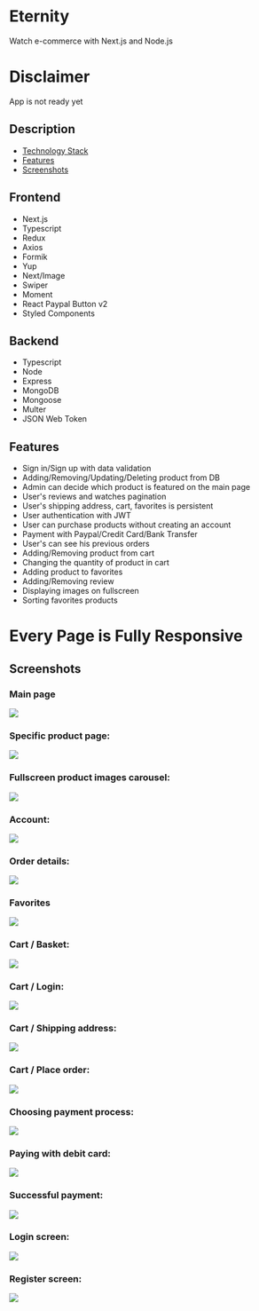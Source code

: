 # Eternity

Watch e-commerce with Next.js and Node.js

# Disclaimer

App is not ready yet

## Description

- [Technology Stack](#Frontend)
- [Features](#Features)
- [Screenshots](#Screenshots)

## Frontend

- Next.js
- Typescript
- Redux
- Axios
- Formik
- Yup
- Next/Image
- Swiper
- Moment
- React Paypal Button v2
- Styled Components

## Backend

- Typescript
- Node
- Express
- MongoDB
- Mongoose
- Multer
- JSON Web Token

## Features

- Sign in/Sign up with data validation
- Adding/Removing/Updating/Deleting product from DB
- Admin can decide which product is featured on the main page
- User's reviews and watches pagination
- User's shipping address, cart, favorites is persistent
- User authentication with JWT
- User can purchase products without creating an account
- Payment with Paypal/Credit Card/Bank Transfer
- User's can see his previous orders
- Adding/Removing product from cart
- Changing the quantity of product in cart
- Adding product to favorites
- Adding/Removing review
- Displaying images on fullscreen
- Sorting favorites products

# Every Page is Fully Responsive

## Screenshots

### Main page

<img src="media/s1.png"/>

### Specific product page:

<img src="media/s2.png"/>

### Fullscreen product images carousel:

<img src="media/s12.png"/>

### Account:

<img src="media/s15.png"/>

### Order details:

<img src="media/s14.png"/>

### Favorites

<img src="media/s13.png"/>

### Cart / Basket:

<img src="media/s3.png"/>

### Cart / Login:

<img src="media/s4.png"/>

### Cart / Shipping address:

<img src="media/s5.png"/>

### Cart / Place order:

<img src="media/s6.png"/>

### Choosing payment process:

<img src="media/s11.png"/>

### Paying with debit card:

<img src="media/s7.png"/>

### Successful payment:

<img src="media/s8.png"/>

### Login screen:

<img src="media/s9.png"/>

### Register screen:

<img src="media/s10.png"/>
